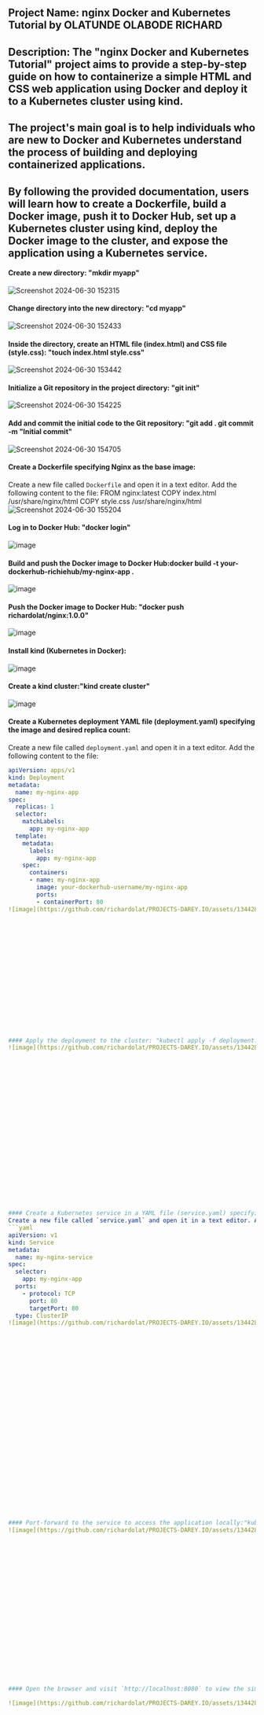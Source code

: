 ##  Project Name: nginx Docker and Kubernetes Tutorial by OLATUNDE OLABODE RICHARD
## Description: The "nginx Docker and Kubernetes Tutorial" project aims to provide a step-by-step guide on how to containerize a simple HTML and CSS web application using Docker and deploy it to a Kubernetes cluster using kind. 
## The project's main goal is to help individuals who are new to Docker and Kubernetes understand the process of building and deploying containerized applications. 
## By following the provided documentation, users will learn how to create a Dockerfile, build a Docker image, push it to Docker Hub, set up a Kubernetes cluster using kind, deploy the Docker image to the cluster, and expose the application using a Kubernetes service.

















#### Create a new directory: "mkdir myapp"
![Screenshot 2024-06-30 152315](https://github.com/richardolat/PROJECTS-DAREY.IO/assets/134428528/ee33de40-d4a6-4845-b2e8-697225af1825)




















#### Change directory into the new directory: "cd myapp"
![Screenshot 2024-06-30 152433](https://github.com/richardolat/PROJECTS-DAREY.IO/assets/134428528/92bd3d25-00ec-4aee-9396-a7521dc9bd1c)























#### Inside the directory, create an HTML file (index.html) and CSS file (style.css): "touch index.html style.css"
![Screenshot 2024-06-30 153442](https://github.com/richardolat/PROJECTS-DAREY.IO/assets/134428528/e35d0dea-fe06-4b50-8358-b1aee33140da)





















#### Initialize a Git repository in the project directory: "git init"
![Screenshot 2024-06-30 154225](https://github.com/richardolat/PROJECTS-DAREY.IO/assets/134428528/aefa33b2-ee7d-4c17-b0b2-dcef2fbeb626)






















#### Add and commit the initial code to the Git repository: "git add . git commit -m "Initial commit"
![Screenshot 2024-06-30 154705](https://github.com/richardolat/PROJECTS-DAREY.IO/assets/134428528/c8e08372-bedb-48f8-89f7-0811c7eea984)



















#### Create a Dockerfile specifying Nginx as the base image:
  Create a new file called `Dockerfile` and open it in a text editor. Add the following content to the file:
FROM nginx:latest
COPY index.html /usr/share/nginx/html
COPY style.css /usr/share/nginx/html
![Screenshot 2024-06-30 155204](https://github.com/richardolat/PROJECTS-DAREY.IO/assets/134428528/26c6ca08-f208-4196-a877-a6f1e90c370d)


















#### Log in to Docker Hub: "docker login"
![image](https://github.com/richardolat/PROJECTS-DAREY.IO/assets/134428528/8d66f167-308a-46ff-ba97-cff3c7914b0f)





















#### Build and push the Docker image to Docker Hub:docker build -t your-dockerhub-richiehub/my-nginx-app .
![image](https://github.com/richardolat/PROJECTS-DAREY.IO/assets/134428528/ad82fa2d-d168-44e1-8578-cbab5b970b10)
























#### Push the Docker image to Docker Hub: "docker push richardolat/nginx:1.0.0"
![image](https://github.com/richardolat/PROJECTS-DAREY.IO/assets/134428528/48dcfcfb-f014-4ec3-b3bf-5eb877f0b397)





















#### Install kind (Kubernetes in Docker):
![image](https://github.com/richardolat/PROJECTS-DAREY.IO/assets/134428528/a50026eb-cba5-420e-b62f-125ae384ab6f)






















#### Create a kind cluster:"kind create cluster"
![image](https://github.com/richardolat/PROJECTS-DAREY.IO/assets/134428528/04e5a4b7-57a9-47e5-b2d3-5f6a962e1420)























#### Create a Kubernetes deployment YAML file (deployment.yaml) specifying the image and desired replica count:
Create a new file called `deployment.yaml` and open it in a text editor. Add the following content to the file:
```yaml
apiVersion: apps/v1
kind: Deployment
metadata:
  name: my-nginx-app
spec:
  replicas: 1
  selector:
    matchLabels:
      app: my-nginx-app
  template:
    metadata:
      labels:
        app: my-nginx-app
    spec:
      containers:
      - name: my-nginx-app
        image: your-dockerhub-username/my-nginx-app
        ports:
        - containerPort: 80
![image](https://github.com/richardolat/PROJECTS-DAREY.IO/assets/134428528/0b826264-c16d-4d46-afe4-f652a1bae32a)


















#### Apply the deployment to the cluster: "kubectl apply -f deployment.yaml"
![image](https://github.com/richardolat/PROJECTS-DAREY.IO/assets/134428528/27654f32-d0c5-4654-b9e2-42c773923140)























#### Create a Kubernetes service in a YAML file (service.yaml) specifying the type as ClusterIP:
Create a new file called `service.yaml` and open it in a text editor. Add the following content to the file:
```yaml
apiVersion: v1
kind: Service
metadata:
  name: my-nginx-service
spec:
  selector:
    app: my-nginx-app
  ports:
    - protocol: TCP
      port: 80
      targetPort: 80
  type: ClusterIP
![image](https://github.com/richardolat/PROJECTS-DAREY.IO/assets/134428528/71f02b8a-e72a-49f2-8f34-879fb7b97f14)




























#### Port-forward to the service to access the application locally:"kubectl port-forward service/my-nginx-service 8080:80"
![image](https://github.com/richardolat/PROJECTS-DAREY.IO/assets/134428528/187d1c84-c297-49e5-9d38-f8429897c42f)






















#### Open the browser and visit `http://localhost:8080` to view the simple frontend application.

![image](https://github.com/richardolat/PROJECTS-DAREY.IO/assets/134428528/8d98ef99-ceca-41f9-a234-4e8995d02e1a)




































































































































